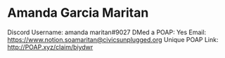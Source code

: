# Amanda Garcia Maritan

Discord Username: amanda maritan#9027
DMed a POAP: Yes
Email: https://www.notion.soamaritan@civicsunplugged.org
Unique POAP Link: http://POAP.xyz/claim/biydwr